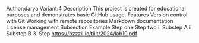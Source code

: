 Author:darya
Variant:4
Description
This project is created for educational purposes and demonstrates basic GitHub usage.
Features
﻿﻿Version control with Git
﻿﻿Working with remote repositories
﻿﻿Markdown documentation
﻿﻿License management
Subsection Example
﻿﻿﻿Step one
﻿﻿﻿Step two
i. Substep A ii. Substep B
3. Step
https://bzzzil.io/tiiit/2024/lab10.pdf
